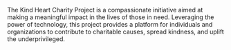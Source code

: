 The Kind Heart Charity Project is a compassionate initiative aimed at making a meaningful impact in the lives of those in need. Leveraging the power of technology, this project provides a platform for individuals and organizations to contribute to charitable causes, spread kindness, and uplift the underprivileged.
